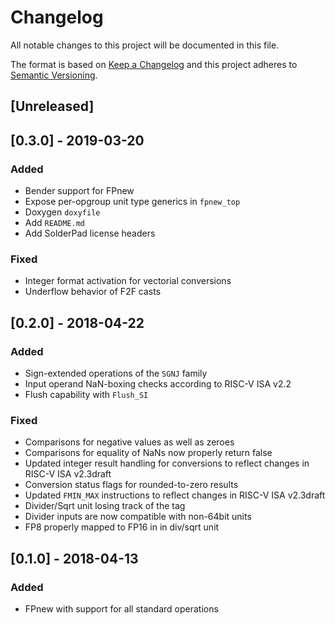 # Changelog

All notable changes to this project will be documented in this file.

The format is based on [Keep a Changelog](http://keepachangelog.com/en/1.0.0/) and this project adheres to [Semantic Versioning](http://semver.org/spec/v2.0.0.html).

## [Unreleased]

## [0.3.0] - 2019-03-20

### Added

- Bender support for FPnew
- Expose per-opgroup unit type generics in `fpnew_top`
- Doxygen `doxyfile`
- Add `README.md`
- Add SolderPad license headers

### Fixed

- Integer format activation for vectorial conversions
- Underflow behavior of F2F casts

## [0.2.0] - 2018-04-22

### Added

- Sign-extended operations of the `SGNJ` family
- Input operand NaN-boxing checks according to RISC-V ISA v2.2
- Flush capability with `Flush_SI`

### Fixed

- Comparisons for negative values as well as zeroes
- Comparisons for equality of NaNs now properly return false
- Updated integer result handling for conversions to reflect changes in RISC-V ISA v2.3draft
- Conversion status flags for rounded-to-zero results
- Updated `FMIN_MAX` instructions to reflect changes in RISC-V ISA v2.3draft
- Divider/Sqrt unit losing track of the tag
- Divider inputs are now compatible with non-64bit units
- FP8 properly mapped to FP16 in in div/sqrt unit


## [0.1.0] - 2018-04-13

### Added

- FPnew with support for all standard operations
